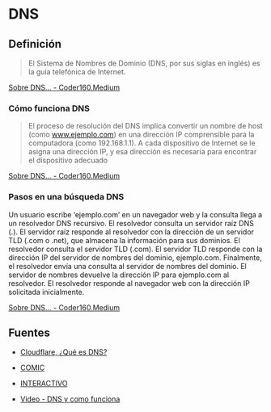 
# DNS

## Definición


> El Sistema de Nombres de Dominio (DNS, por sus siglas en inglés) es la guía telefónica de Internet.

[Sobre DNS... - Coder160.Medium](https://coder160.medium.com/sobre-dns-fd6a1c1f2098)


### Cómo funciona DNS

> El proceso de resolución del DNS implica convertir un nombre de host (como www.ejemplo.com) en una dirección IP comprensible para la computadora (como 192.168.1.1). A cada dispositivo de Internet se le asigna una dirección IP, y esa dirección es necesaria para encontrar el dispositivo adecuado

[Sobre DNS... - Coder160.Medium](https://coder160.medium.com/sobre-dns-fd6a1c1f2098)



### Pasos en una búsqueda DNS


Un usuario escribe ‘ejemplo.com’ en un navegador web y la consulta llega a un resolvedor DNS recursivo.
El resolvedor consulta un servidor raíz DNS (.).
El servidor raíz responde al resolvedor con la dirección de un servidor TLD (.com o .net), que almacena la información para sus dominios.
El resolvedor consulta el servidor TLD (.com).
El servidor TLD responde con la dirección IP del servidor de nombres del dominio, ejemplo.com.
Finalmente, el resolvedor envía una consulta al servidor de nombres del dominio.
El servidor de nombres devuelve la dirección IP para ejemplo.com al resolvedor.
El resolvedor responde al navegador web con la dirección IP solicitada inicialmente.


[Sobre DNS... - Coder160.Medium](https://coder160.medium.com/sobre-dns-fd6a1c1f2098)



## Fuentes

- [Cloudflare, ¿Qué es DNS?](https://www.cloudflare.com/en-gb/learning/dns/what-is-dns/)

- [COMIC](https://howdns.works/ep1/)

- [INTERACTIVO](https://messwithdns.net/)

- [Video - DNS y como funciona ](https://www.youtube.com/watch?v=Wj0od2ag5sk)



